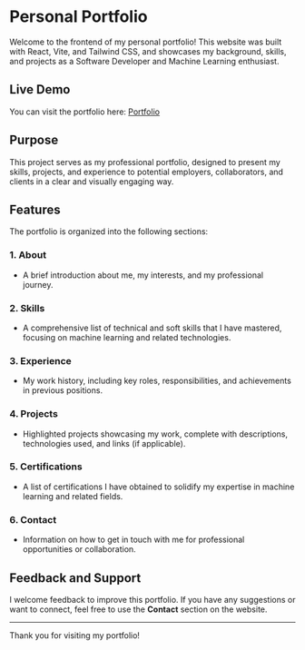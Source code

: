 # Personal Portfolio

Welcome to the frontend of my personal portfolio! This website was built with React, Vite, and Tailwind CSS, and showcases my background, skills, and projects as a Software Developer and Machine Learning enthusiast.

## Live Demo

You can visit the portfolio here: [Portfolio](https://jovitportfolio.netlify.app/)

## Purpose

This project serves as my professional portfolio, designed to present my skills, projects, and experience to potential employers, collaborators, and clients in a clear and visually engaging way.

## Features

The portfolio is organized into the following sections:

### 1. **About**
   - A brief introduction about me, my interests, and my professional journey.

### 2. **Skills**
   - A comprehensive list of technical and soft skills that I have mastered, focusing on machine learning and related technologies.

### 3. **Experience**
   - My work history, including key roles, responsibilities, and achievements in previous positions.

### 4. **Projects**
   - Highlighted projects showcasing my work, complete with descriptions, technologies used, and links (if applicable).

### 5. **Certifications**
   - A list of certifications I have obtained to solidify my expertise in machine learning and related fields.

### 6. **Contact**
   - Information on how to get in touch with me for professional opportunities or collaboration.


## Feedback and Support

I welcome feedback to improve this portfolio. If you have any suggestions or want to connect, feel free to use the **Contact** section on the website.

---

Thank you for visiting my portfolio!
